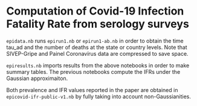 # Computation of Covid-19 Infection Fatality Rate from serology surveys

`epidata.nb` runs `epirun1.nb` or `epirun1-ab.nb` in order to obtain the time tau_ad and the number of deaths at the state or country levels. Note that SIVEP-Gripe and Painel Coronavírus data are compressed to save space. 

`epiresults.nb` imports results from the above notebooks in order to make summary tables. The previous notebooks compute the IFRs under the Gaussian approximaiton. 

Both prevalence and IFR values reported in the paper are obtained in `epicovid-ifr-public-v1.nb` by fully taking into account non-Gaussianities.
